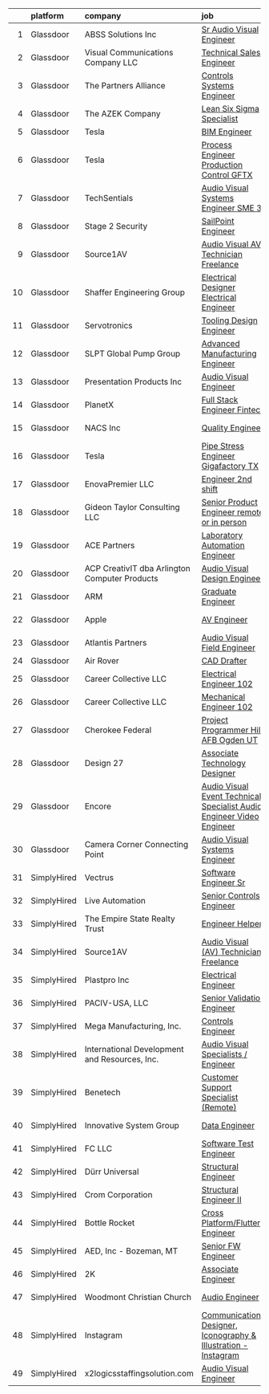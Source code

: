 

|    | platform    | company                                       | job                                                                                                                                                                                                                                                                                                                                                                                                                                                                                                                                                                                                                                                                                                                                                                                                                                                                                                                                                                                                                                                                                                                                                                                                                                                                                                             | update_time   | location                   |
|---:|:------------|:----------------------------------------------|:----------------------------------------------------------------------------------------------------------------------------------------------------------------------------------------------------------------------------------------------------------------------------------------------------------------------------------------------------------------------------------------------------------------------------------------------------------------------------------------------------------------------------------------------------------------------------------------------------------------------------------------------------------------------------------------------------------------------------------------------------------------------------------------------------------------------------------------------------------------------------------------------------------------------------------------------------------------------------------------------------------------------------------------------------------------------------------------------------------------------------------------------------------------------------------------------------------------------------------------------------------------------------------------------------------------|:--------------|:---------------------------|
|  1 | Glassdoor   | ABSS Solutions  Inc                           | [Sr  Audio Visual Engineer](https://www.glassdoor.com/partner/jobListing.htm?pos=108&ao=1110586&s=58&guid=00000183737530868513f159b2fd96b1&src=GD_JOB_AD&t=SR&vt=w&ea=1&cs=1_40dee5d8&cb=1664089404034&jobListingId=1008156743230&cpc=BBE10130256F0C4D&jrtk=3-0-1gdpnac5gkujf801-1gdpnac63jcbm800-cb3290a92380598f--6NYlbfkN0C3qOKuCwyIxhbS1NoavYT4Xa6eR15oxeWK3hnOrEXKa_0_oZJ-YNDlyy06Sdd5-VSQ9J_UbsCqBJTBGcQ_E6AzuGTQekjy5z7BvQ1Ic50XQ_TUr37eYTTFXMnC-sycXKMEsdp1VC7totNUZSp_EN2fIB7XJBdtSCfWLPBG-d22ouAIBLX4jNaNhbgQjFpr2TGVlxFF2_1GnZVicqTcnaVUC-RDlSL4ppc4TO6xpUOFAfWeUJDQFY3BxZpXF00k4TypPq2kYYsP3U6B644enMHyYIoOPJW91vsRKk9OZ9yliDPRWij3YxknTa2duNA-7UMmyjQFyycdSq82fmFANRRpmwotV5atbpSxLOq00XC0ZpVK-qHa_jXHNHfu4dsqTPIUg-mOh6J51bYq-jU2G0dD_eshj2x9D6IKuSlbQapD4KVq59H60Y5yd_naV-GO8C82CnHRcNOpgHlGrChXey6iW6F5vJol_B9Nk9EUWY6GRuziudJzCj62mq98eO8sm6LxvTC-USuQhw%3D%3D)                                                                                                                                                                                                                                                                                                                                                                                                                                | 2d            | Suitland, MD               |
|  2 | Glassdoor   | Visual Communications Company LLC             | [Technical Sales Engineer](https://www.glassdoor.com/partner/jobListing.htm?pos=126&ao=1110586&s=58&guid=00000183737530868513f159b2fd96b1&src=GD_JOB_AD&t=SR&vt=w&ea=1&cs=1_14c53e40&cb=1664089404036&jobListingId=1008154027411&cpc=A938E184CF850189&jrtk=3-0-1gdpnac5gkujf801-1gdpnac63jcbm800-e4a517c940fcd726--6NYlbfkN0BHIfC1zsKGIu0R3teaIu8liT7fbRNLaQeDQfcPJweUK3vTeD_DK7dPtcoZkUqAup8JGQdoNIF24cyP6YCPeUuki_YBrt9c3pmwT6Lw2iKla2oXwuc66UMXlNUHVS4WV07EURk5PMCRdjNwfcUAM1hD9_wiZXpb-BnYZulizDxpsE4qyDN0i3SLUxQkdHmctvUzrAGM0S7P5VPSv-WOmuEFnySceF21y5lPrKYabEPsy0DI4Z1Tx5rklEHJLn_umV6La-7DlJmHDW9sS_vXwxN_ekl3AJpXCMXWkAtweOoiUpAx1HC4PKgk3aP73nTrOVqCDDUve--rmnrmQgMu9ulHWnTTsAX5IWMjurg41MIhCiQur1DVXknUuuAq8mcK9JhPdplns7_n55vBYcr-DTIW58oQ2FMFskJZg4T3UTZjbZzKrpw_10ocysnOwKmcCjNRCaSqBMHWjSCoOSYWm1-smP5cEYpKdfElIOv68bzrZRTrtSnOG0wNhTPnDKRG5ZHVczG6-V0FT-lk0tr770Os)                                                                                                                                                                                                                                                                                                                                                                                                                             | 3d            | Remote                     |
|  3 | Glassdoor   | The Partners Alliance                         | [Controls Systems Engineer](https://www.glassdoor.com/partner/jobListing.htm?pos=107&ao=1110586&s=58&guid=00000183737530868513f159b2fd96b1&src=GD_JOB_AD&t=SR&vt=w&ea=1&cs=1_cf735172&cb=1664089404033&jobListingId=1008136484979&cpc=A030875928E27D3C&jrtk=3-0-1gdpnac5gkujf801-1gdpnac63jcbm800-ca1d792030e36cf7--6NYlbfkN0DksfkfloR-ejVfFFzaV9PB3Bj-n2NQxsth8NlLRip-SgC-t7wy7PiGNdrPxorX_ZKVBgq5gxrqgzwGG1P2QRsY-CQCWxHrBAMWtQKaqtgnqzi5SWRD7Dl91y3VAdTAHRo4QCL9x7NxUvaBR_z6JmUVNueB8kOpQyAoLBPe_-OOXPJXLBPHEzAraX-1Sz--0zc2x3_xidRhI1c2fIyFCHFwZlxyteLCeYWNAZScvVykYT4i_OB1YEKIV_kZUeCNQZICVC9BdGETx-qm5YcyEkyDX_wwagS6i8cP5NvWq62LuqSp8vYjIIr2xAKnF-uyTKCkYHUf6d4OXK5NaXA9tpPiqUQ1DBhwcNuJZrQxXoXbN3SQ2G8nTVAv0zTBPPZSB2pa94iShNpETf0Oa7t0xmTDrBZkqqnwqNOtQ9hPL6hBdCbEiu4qYkK461GSor64gzOftLgPeuQvGw6ShrX42N2BYLFKQSDDop47kmEaZhfZQJCU8eMsPAvCgwWcIukdJxkcQ4DEaBk4D8kNHw10X99l)                                                                                                                                                                                                                                                                                                                                                                                                                            | 11d           | Convent, LA                |
|  4 | Glassdoor   | The AZEK Company                              | [Lean Six Sigma Specialist](https://www.glassdoor.com/partner/jobListing.htm?pos=111&ao=1110586&s=58&guid=00000183737530868513f159b2fd96b1&src=GD_JOB_AD&t=SR&vt=w&ea=1&cs=1_e5491d5c&cb=1664089404034&jobListingId=1008134053564&cpc=BA4050D3C239FA65&jrtk=3-0-1gdpnac5gkujf801-1gdpnac63jcbm800-8c95be0cac903a3f--6NYlbfkN0AAeIbI24FxbUTm0dN59WVRGf543GbTrpVnu6veKyrx0WAyFBkbDTgYb2zcJMpV1cZaIOBpkBQKGiyBJrPsaaBn7VRr7zHY3H9sTjX60gBw4MGfHMyioaUaIOqm8p5bHpuJIPS4jINYwqRxW7xYmpAio3yBqi7Vv0fognAK25AvoMC4mTtx2Ok6ZBDDccvCd5QkVkfIFRt7OGnGTpWaPf1rxnT3rFjA2x6LK2OWWRp8vn42feGmJSvZYvuOc_-agdccmE_d66Nzmp2Ra7g1mXsuJ-FEf4boFcdYIuCDCPxiAiB2O9Cq5nAI_DJp21onk8ETGWreDaKBorOUXHw4BZDU08_rRyyEClWknBbjgFSVG9svsZGEpkjxAkww7MqHIO-KGdKq-cMPuTRTR6L832oN9tqKSQH2z5JQMzKLQ2D_ZAGDrO5iPdaBBFnBVXvNo6sK68cdb87hgGMrlSqdStI4_8IhbEzeQ0erhiUpcnNrvnDbTzQ3pYyuaFu3WYHilYFPKfOo_mEAFGYyojetCSwa)                                                                                                                                                                                                                                                                                                                                                                                                                            | 12d           | Wilmington, OH             |
|  5 | Glassdoor   | Tesla                                         | [BIM Engineer](https://www.glassdoor.com/partner/jobListing.htm?pos=127&ao=1110586&s=58&guid=00000183737530868513f159b2fd96b1&src=GD_JOB_AD&t=SR&vt=w&cs=1_028a9c56&cb=1664089404036&jobListingId=1008157144664&cpc=2CAED5C921A5F994&jrtk=3-0-1gdpnac5gkujf801-1gdpnac63jcbm800-31ee474dcc12526a--6NYlbfkN0BkX03mv_qGbDFMol2YHqLRvzzvm2LmpzMO_FcYL_FtJlnJTzsjtFTdelRG5HbGrIeCZP9oCSI6IokyZaaT81PI9y4RTU614_DpvA_8GDdvj8sqiOAYiS-lGsHKzXdaemGungW-7PEyBZQMytdKT5B7CkddAZfUOPJqkORyb6s_vLMIwVJt2YJ6niT_mq3VsOwR6O5YG3oJjDVJwxNlKa2P-1q2EaTnn-SYTstSjg9F4BBVq411tYQwS64_UDmEeXOlVu58PWqovjxyg_hxDUFIJKy6vj6XIYRjv_Lv1FIMpBYNt6yafMgrSSx7JbdzYYojBWPANDxBFd4ncz5ADSHw9TU_VO1ycazLlMPO_kwuTZUQoy-aBJRlzLpG0s39TEs52Y_FbfgFUAQ98jwNr242K4MIlQ9t-ZkZX3yEs_0Tgu1BD_O8VkbnDoOSeLYK8uM-CwOWvuPFT5JZP699-H9Fseoc1P4nekY690hHGNBF0A%3D%3D)                                                                                                                                                                                                                                                                                                                                                                                                                                                                                  | 2d            | Austin, TX                 |
|  6 | Glassdoor   | Tesla                                         | [Process Engineer  Production Control   GFTX](https://www.glassdoor.com/partner/jobListing.htm?pos=125&ao=1110586&s=58&guid=00000183737530868513f159b2fd96b1&src=GD_JOB_AD&t=SR&vt=w&cs=1_ac48e7d5&cb=1664089404036&jobListingId=1008157142994&cpc=8795CF9063CD573D&jrtk=3-0-1gdpnac5gkujf801-1gdpnac63jcbm800-a1dbb9bc4bae94af--6NYlbfkN0BkX03mv_qGbDFMol2YHqLRvzzvm2LmpzMO_FcYL_FtJlnJTzsjtFTdelRG5HbGrIeCZP9oCSI6Iu3J6V7wvcedsMmCxOMsOQBHRJ-1IsDTP1LyVFgUEQc4NbCuqvyQ08E2t63nt3Kq2SFX0hfUYHGZYibT0CtvnZje9QkwH1cpCoZ62F_1Y0UUDmOYtdHw9ib7GIMJhV0hFvCKAuD9bSHNOnKkqTm4_2p3KOMjYvIxG9IcI1jW5Mqs8NKNz-8N5DQJvMcZArqbafCtC3JNc_DtjcL312wSWKZ07ln8CFENyIODkLMB1_m0ABvn9Omp5cOcysTEsDgaAoMsaK2Q3DwKjx85fymvkqHx_1u0aEzhfVVq7_5deCNxDLWjY8Bkev88azxUsaLV7dWFxgCjMOgkfuuJu66zEiYbfb0FeWSWkavRkpOlUV0cf2GNat0BOuZsZV52QGa-5rTwAwQv0SnueDQ2X8ZK8Capicv8TNaA_DGxMubiufwJxlJqQmS2ZJ0VoeWIur073g%3D%3D)                                                                                                                                                                                                                                                                                                                                                                                                                   | 2d            | Austin, TX                 |
|  7 | Glassdoor   | TechSentials                                  | [Audio Visual Systems Engineer  SME 3 ](https://www.glassdoor.com/partner/jobListing.htm?pos=102&ao=1110586&s=58&guid=00000183737530868513f159b2fd96b1&src=GD_JOB_AD&t=SR&vt=w&ea=1&cs=1_6cbc7dc5&cb=1664089404033&jobListingId=1008146330780&cpc=93FEE4B5AF931032&jrtk=3-0-1gdpnac5gkujf801-1gdpnac63jcbm800-f870d3f99a70b542--6NYlbfkN0DLxniXb9xd09bch3T7EymxCrgj1jiT2kSu__xrmi42oF4aisnIAhd1wulDaIziH9a6PmRzmPtGUJpZmtY06i6iUtI5uhkJQEimf2h8djXvJezk6QnH5cC2Fpr5NqxzF2-fmH0n_t_cwRo3OSgNbWBeqENV3AJM5WAj6mBYJAu3k88Uv33VJBZ6Mms18aBBFRvuJhC25isM0I_D5KaT00a74MZYdjVlW5DEISmDri27Ig1H8oZMi8wLj41p2lShjDrQDTB9v6wObEewK8sb92awuvNrIcov-pzICelcAICSSNEISCrPDbE4NJq6_97kUxWQDaVvScY0li9cKLg6Ej_XfoCqL1Ju4gjn9uKQVCLvqh2zXNpsuEL3l-c1TFAVIRsftjna1oJ0W_ub5goDqOReuSprZTVigdlE_jSpJgBRhSd8NDWGHvNMIf3tguWiTcH4WgyF3YryJbdjOuKU3l7E3eZr5z7jeUERRk95FInN6EQKcSLGorMzc5C2ltC-MSj3hqUVPL6aVEpKNs0YsEdnQ9x5fiJjjjE%3D)                                                                                                                                                                                                                                                                                                                                                                                                  | 7d            | Washington, DC             |
|  8 | Glassdoor   | Stage 2 Security                              | [SailPoint Engineer](https://www.glassdoor.com/partner/jobListing.htm?pos=118&ao=1110586&s=58&guid=00000183737530868513f159b2fd96b1&src=GD_JOB_AD&t=SR&vt=w&ea=1&cs=1_7a9079bb&cb=1664089404035&jobListingId=1008149550693&cpc=608BEFD8E68346F1&jrtk=3-0-1gdpnac5gkujf801-1gdpnac63jcbm800-0ba0789b0f72b55f--6NYlbfkN0A8T88lZYuzf-YiSocU980sXMNm8VYjkAjpTeJrhsXZBo5azuizjI5jDhn4NeyRL-Aw75s_P0iKNzSi5nD62HANd6LMR0pNUtUheOFXb31VSH_6zItKjXK6nUcfSFXtwMcvosCAWBcoCnBcPfZxueKHcjFeiLCG9-5zG3jhKUVKYYEJOElk1IxXndgTwetgTkZ6pwcvGop52XG8LYHp-vM_HzlYORB34x2-2avgqBVTb33AJRbThEpFWTsEI6agCIYpDLah0G3nxoo3jqZYUYTZ6ee_3szu_Y8Rh7AesgUNABeBGvXqLz9pGKDvL57aNfUPqWAgcZ_EeOU1o1sPgA2lgSuE6vrx8hb83mz-uEwOoijORAg8yHPF_kpAgPYveeCQ4ZMLdRnwd8O6dAZyKF0aJ2lLlVqwF1B6YcHOgfi8s6djAW7r4nUN0Qeq90XiR7QDnhfIl6kf_BQ0ATxZnBJDuS41gHqz6PD6peqqngPExKJ0r7_NVdUT3GCCUvU9P62_lZJL2y3Q8yVbORN1URnTrBx-NjG_2gLBusjp-vn9rdplSTByUQfq)                                                                                                                                                                                                                                                                                                                                                                                                   | 5d            | Washington, DC             |
|  9 | Glassdoor   | Source1AV                                     | [Audio Visual  AV  Technician  Freelance](https://www.glassdoor.com/partner/jobListing.htm?pos=116&ao=1110586&s=58&guid=00000183737530868513f159b2fd96b1&src=GD_JOB_AD&t=SR&vt=w&ea=1&cs=1_f0d0d42f&cb=1664089404035&jobListingId=1008152123495&cpc=036CEF58F9688075&jrtk=3-0-1gdpnac5gkujf801-1gdpnac63jcbm800-ab6c6300de330495--6NYlbfkN0APToHrk7ILONyRglvlT3LJMO76dZGJsKlG8WQjsY8CqyctU8l7pwUltxDuPidZeuJ1yohLIN3swiIATIM9ItaYOa3l9z9ch3W6coliu5MrRx6r--N1Wyd1FB-VnlKmnJchSlLxIHot3vysY2QZQvr8sJAQP-YGT-vVxuJDiQddHV5rXut_4nH9TvQFD74CYQI7rbO5zhZ3RROuWwOJDbssS0BaQF0rwSF3uhSnUYBfUy9n1m6cYgd3JOK3DXIYfB_cQR6z4FfdGHxDIIUYc607y34u1at8bumtHEGBXsYdrYmMDMNpn1LqP-P0MF_qj3NipE5et0J7Ngn1_4shZj3P0cxG7W3j5WSwp_aoxyN9WxueXrlMynr1aoCi_aSxQVkSKZV2AyS4nbUnQ2-yuAxtvKpK2y2k0lMlo2n_ZFwUbVtzzFAKhw_2CIkS69NU88SxFjPqINrT_vf9c_rM7LFPcnI1tyh4uQeQuIbkJ-zvQGF4cS5xfD1-JEC8ky-0wcjmR-9SW_s1vI2oowZL2mAi)                                                                                                                                                                                                                                                                                                                                                                                                              | 4d            | Boston, MA                 |
| 10 | Glassdoor   | Shaffer Engineering Group                     | [Electrical Designer   Electrical Engineer](https://www.glassdoor.com/partner/jobListing.htm?pos=123&ao=1110586&s=58&guid=00000183737530868513f159b2fd96b1&src=GD_JOB_AD&t=SR&vt=w&ea=1&cs=1_60e7c921&cb=1664089404036&jobListingId=1008139936920&cpc=63DC0C03592DB700&jrtk=3-0-1gdpnac5gkujf801-1gdpnac63jcbm800-b52214a59464887a--6NYlbfkN0Bvpaf3zsskpN4x9fuWA_Igl5rI7fUZgvcQKjudUUkPsII7QWWVi84DeiPVhK77Nduc99fbteT37iLaGj9-LGZLdRc9PV3yC4KvfXSeZWYNj2Z6va0YEm9lct5r0Bps4usKHKOy-2RRBmxo9rvDCe65DlawQXopKdTEcUlLN6hscfPEn25NHsIwOssWvQFpDEHTzpA_CvplLV4E9mLZ14TEDxDRt-khv3cZprAwm-8u01xO534lfH6l5jUGq5y2zhNyXBA3JtXF4o5_DJDVP5c9blk0062Ce7Z_D68CkVihQWU_sRayHi0vkpxraoOz8IPzmskYrABX7qF6ZTqoDhPkScktNB_c-3oX1ePZxbfDNMRwch9b2tpj4cbh02woy-zq-TpTN4ZxKoZvhPRrfvQLqRBEPEEm7tZLNwAqNYlZq3Q09wXiHYtXBGEjq6AUH602oU4rZ4X4N7R479Pl8qDimjdYytC3DJ6W2X1mAgQNV0uoiwbo1GF4J0xRXuDpXakWLyWfTPAW_NGzxuDJZkZHDX_nU5Ncc6c%3D)                                                                                                                                                                                                                                                                                                                                                                                              | 10d           | Jacksonville, FL           |
| 11 | Glassdoor   | Servotronics                                  | [Tooling Design Engineer](https://www.glassdoor.com/partner/jobListing.htm?pos=128&ao=1110586&s=58&guid=00000183737530868513f159b2fd96b1&src=GD_JOB_AD&t=SR&vt=w&ea=1&cs=1_4672070f&cb=1664089404037&jobListingId=1008150994568&cpc=20E46BB5786CE82A&jrtk=3-0-1gdpnac5gkujf801-1gdpnac63jcbm800-465e5ce91cbb1f9f--6NYlbfkN0CftDEiAQiMNoMQnJRTbsZDuD9qQ6dhoJBBLbl2X1mVUG5pbXuL4vouF9ObFNvNpWprmiZzk66loM5CzqDg5EABDfRkktLHe1Z7AII-gCoxUfiM_uzSLH0NhUbj3wLAgYUvg-ZFNoeL2Frov5Ec0g9EOEaT6XBSVEzVdcLiTTQX6TpNcfnzhHppZAImQzPraCufs8YFALdREKks_ByfxPWWSMzKJToJ40ZwKfqFCv3qzKOvHpZEbKdjJmmR1_w2gItNbSy-ARO0eMGiNQz-reu1KV9ljYCu-fMKF5y1Rr8dJ7jZqHx8jp_E7NR7Vp82tZEVubTLik3NTXa3WMRhrr92sO9BfBgvlImfMn7aIu3hyEe4iICZUP0q4zwO-UHJzoq8s_58Gfdtth5Lvy5u8aS0qDxfyUL_UX7YxxhRqjeLT1TDv9VUfcDap0hKjwus7WZHmG0nGM6D9ZE92CSlWC56h68afiPfuwFEhvGoFzQNqUkWt-bXw6O_AbBejukleJiID0-yIYbt1l674PvJTjDu)                                                                                                                                                                                                                                                                                                                                                                                                                              | 4d            | Elma, NY                   |
| 12 | Glassdoor   | SLPT Global Pump Group                        | [Advanced Manufacturing Engineer](https://www.glassdoor.com/partner/jobListing.htm?pos=117&ao=1110586&s=58&guid=00000183737530868513f159b2fd96b1&src=GD_JOB_AD&t=SR&vt=w&ea=1&cs=1_d1814c8d&cb=1664089404035&jobListingId=1008147816977&cpc=2BD45BF6CF113D42&jrtk=3-0-1gdpnac5gkujf801-1gdpnac63jcbm800-75f9fcd0423023a3--6NYlbfkN0AMNzV7qTaoMfFAMhZWAwDiKRt2oGGj3ibXlWa1bscT3ITPuF7PuuiYkC9JUdi6kazE-Q_8G04WqWR8yWZQBxqq93ZHfkdTJSEwZjY39E_GiXFRcFbw3T0UEBXul-Fa_u9-s8SjHcRPBBv62meh-T95t8FgoL5FCz1CgnkiRDiJ1ok5clLHC-97RFl-RYcymWIcfgaemFRBQXObolsombt6syiqTOE-48toj4O_J0K03S7_XVOFe-vNP37bth_5Z7Fw1iaVPlK3MZ9t0GBK1ehXiD2BDGvRL-Q9VRQ1yvi_83kmnj2a9kyKASKBe2nXo1K8FBLb0xUODkgjRvJnaDz6RkuIm4SVsXHN0AYWk-G8l340mancSLn-2eWCcNeb0gyCtQzjVw5U3_nRBR48J9sjULOuM7z760_ChtaxzG1bTlzDJUFn93mfLjjgxxwq6INnG3pN8RWiHp-KDT_HeLOvM8NM3xZvZg26ZdLQa3YHbq7Em-NZcZYhqNjRTtBbKIJjij7T8zhOjWD9tLYtONJ-3dQHIR0aHso%3D)                                                                                                                                                                                                                                                                                                                                                                                                        | 6d            | Rochester Hills, MI        |
| 13 | Glassdoor   | Presentation Products Inc                     | [Audio Visual Engineer](https://www.glassdoor.com/partner/jobListing.htm?pos=101&ao=1110586&s=58&guid=00000183737530868513f159b2fd96b1&src=GD_JOB_AD&t=SR&vt=w&ea=1&cs=1_36679f03&cb=1664089404032&jobListingId=1008139747241&cpc=F7F1CE4B69CA5CDB&jrtk=3-0-1gdpnac5gkujf801-1gdpnac63jcbm800-c7d6d51eb7e45860--6NYlbfkN0DukAwDndutArnS8OT3znlJ-TW2KpK_7rZjO0LfXc6UVMwJqLdD1YJP8SDRF_NHwyxts_RCsiaT-Z86VeDUyE0hHOmBfzCBXE-SSidI87TkG3eIlDjidjWDLii0-bPzX49fxqwVr3h-RjXRUZ6oLVfujI85f79Zxnkcm2YBIb2jTy5SOnbDNyzA-930Z3QPEDD3GF6ZnxwSW6-fvf2UhKtwQSUo3iqxWOg9VuZeOOrKdRlHg9Ltu2Fmra0YVse7hguMgBopr9ZBRbSiuRIV6Ijn5smjGWsRoskYKl1rmPkiJ9Mcp0Uhu_xxO07D5lLWnTzsOrrmVmyDou_WIa_XqUbUQmK-aFfZz9hFsW4VeMcNm97TjY_iWAkYL2uZUL3dySaiQ0bZUwPShzFcTPa1L6GMcUmd0bvU6Q-PNSveAhtZGFRJkrkG9GDAck6ZZK7kXTSHQihnsSMrzyemVZ6PYAeyqL5g6KRBXjmwoAmWm5fs0DTltvu6iMulDeTpgF-oKJCbQNZ4EyDhWQ%3D%3D)                                                                                                                                                                                                                                                                                                                                                                                                                                    | 10d           | New York, NY               |
| 14 | Glassdoor   | PlanetX                                       | [Full Stack Engineer   Fintech](https://www.glassdoor.com/partner/jobListing.htm?pos=130&ao=1110586&s=58&guid=00000183737530868513f159b2fd96b1&src=GD_JOB_AD&t=SR&vt=w&ea=1&cs=1_18c241fa&cb=1664089404037&jobListingId=1008139786792&cpc=AECEB822CA110EBC&jrtk=3-0-1gdpnac5gkujf801-1gdpnac63jcbm800-6b52d948a3b6ea5b--6NYlbfkN0Ao1sXqsfl_eKMvAUCHN22fcucLWVoEbECIQPomdFbHy0usTcl-Fngn-mWl2k64ogeBwJVRhqKKAvIilE9VIzeIbyo-pmfYZUtyoAaGNS0lZgR43Cu1iEZlBR0QcdDUKal8W4eROixZsbiGSfHzew2Nql40vsp4CeutMshazSzXdrytcqU4-UpdVdmkUtIhXy3Z-qj0VdZxcTkTWNkcEwEve6N8JP17beDP-02Py7Gn5PmIh6-rDehMFOOsOB4vn9fdvw4HYwRO-3c1Nb8bmf1zi4rImEmFf7s5vRTeaSS9wuub4DetTNijudZ7kwoVYarpAVi4Vr7oK5Xtt_YFmh6nlTb1SBX6OsyO9B9ZjNPGDzbmcXjVABXkQFBgTsij1XCQD4DCpiiFllbAcKEvRBuO7M2LvBwLNlre83xbF3zOLgKNgRQYZsaQOOJyPgTNkQacaAIoHem6AqbDUIie6FkMisS57XffTqoKCPpnk7pdm2_t8Vmd3LwXSmssEtMd3G9IjssdbDIz_oCs5D2RtBmo)                                                                                                                                                                                                                                                                                                                                                                                                                        | 10d           | Remote                     |
| 15 | Glassdoor   | NACS  Inc                                     | [Quality Engineer](https://www.glassdoor.com/partner/jobListing.htm?pos=119&ao=1110586&s=58&guid=00000183737530868513f159b2fd96b1&src=GD_JOB_AD&t=SR&vt=w&ea=1&cs=1_a63e2ce5&cb=1664089404035&jobListingId=1008148823950&cpc=8B80225A009F6369&jrtk=3-0-1gdpnac5gkujf801-1gdpnac63jcbm800-58e08cba5744c0e2--6NYlbfkN0Bo_CM2a8GgFIiw_-9fb5ug3xmG_MFCzpxBl7ntROtVZUFbZz-LXqZjqhZpPjkbamgppIiRI7E9IPgt3oVIiDC1AzwMFN71CcHl3PDzZfcMj5AxjocQJlI2vEB9YWqBirPs5VjJ9zrb3z6swckxHm9mBu6yi6fA5wrAGRYEBUwR2QN8TusTuX_9iNhOwQQg_H0nMYU_5QkHDlwN5uUEhdoAVSoaAkeStZBGBzJ8EN4e9ZWofZKS744BE7DUkuf8toYs8DGRQu-79JJxhN0W7NZvDaZbh1GheZOuM-abQginvzbV42ASpDBwAwUTQp4_UKSiJBc7p4yALPIT4Z4h-0FKpYPw_TftdDzuF-Hignef5Sa6QdEZIOHjVrWjnn7tzXPUqlEFmkKiHWTsolTZUwhKGjs_bm4vYVpSWJ7KCxqGTb-SFtulFsX5S3M6ZZB-9fEp52K7EGXpW4o1K4E9KiiFtVwBBkvDfgWuKSYS2K2GxtuUALpGN4VY9rcBqRf4FCSRH-4GjllwEQ%3D%3D)                                                                                                                                                                                                                                                                                                                                                                                                                                         | 5d            | Ham Lake, MN               |
| 16 | Glassdoor   | Tesla                                         | [Pipe Stress Engineer  Gigafactory TX](https://www.glassdoor.com/partner/jobListing.htm?pos=122&ao=1110586&s=58&guid=00000183737530868513f159b2fd96b1&src=GD_JOB_AD&t=SR&vt=w&cs=1_b072da96&cb=1664089404036&jobListingId=1008157444726&cpc=8795CF9063CD573D&jrtk=3-0-1gdpnac5gkujf801-1gdpnac63jcbm800-4f448f8f42bc3c30--6NYlbfkN0BkX03mv_qGbDFMol2YHqLRvzzvm2LmpzMO_FcYL_FtJlnJTzsjtFTdelRG5HbGrIfKuF7l_SRluJiafrF6epyFCBytlXriuUuXtVhVscKhLeBILODgBE4qygHo2Jld-sX8j6FDWTV_14BgYxRXUAxduObVNv5ZRyjpSBeF8YzcTAPTGsZliURBWbOmmkZ8wILzdvhIFdUXTKQpOXEQXxq5lTKqFq00rqQxC9OdloeL2FWheuHwAGiIUYap_WKHh1HMXj-61DLHmRoKXgVqNzs9L6CfvGLPA9zkq9n6-045SBVhoCcLWmlcOfzzvvnCCQ38O0R4_IrU1TXxKMvzYvfgKeVre8BEUwU0w1hRYwBxCPnPV3vACTNN9QETnBb6BS8Qk-BJKy1tAHJOXbxT-ilVjmWVytgC33Nq4uqtz_roQ9ULtVAYub5iOonhRs382sCuBbdADiQ4ZfvZW5ssnJDkn4fd7JxpuHB85xwHkeTDF1_4y6hKiaMY8xRp__eGiHk%3D)                                                                                                                                                                                                                                                                                                                                                                                                                                        | 2d            | Austin, TX                 |
| 17 | Glassdoor   | EnovaPremier  LLC                             | [Engineer 2nd shift](https://www.glassdoor.com/partner/jobListing.htm?pos=114&ao=1110586&s=58&guid=00000183737530868513f159b2fd96b1&src=GD_JOB_AD&t=SR&vt=w&ea=1&cs=1_2bdd355f&cb=1664089404035&jobListingId=1008150909376&cpc=4249AE273CFED721&jrtk=3-0-1gdpnac5gkujf801-1gdpnac63jcbm800-d5ae558e2110e14b--6NYlbfkN0D788tVLZnHYB2JKTLmCXo4PydfvtZKcdbYx6lxKaz3IlftlMCfsI1zA8vOdtf6mM1gOL2fxwK7ayl1J1qjcp1rppnd0eqAJXz2KTr6kSUW0o7keQ0sC4CzVrrsPowIMSLOXlRjVmbryhwarH3FkeYkBTn8UdzSOCJoP6ukzz9CRy6C8E3az_ukK9a0Vi4nbpesZl94cq85Ghs2SpfnX3-Ql8bUzOpkaq4S3DKi06bhEW3IwjGFYBDqJRKJoXe9D0a2c7N5VZL6IghrI9FuJjHxf02SLA2dwnsesEYkj0GArvdbzBRIS34-hB9WO_3jiKOU410PUn0VnarD-pDsulri5NB-0FXSqR-BLrQp8kI1l0dWz5au7vWwbToKhrnwAfq8cEo7DaOnepGD3djEAUC_KyWLsug4azsgQki7GDa10stL13NfM2hu4RoZ7HhptuvOFjtvr7QDDwRpC4ki4RjP0m_lGHGN436DcYyr6EcoXVqTgRupuAAjYjHTmzzfBimGyKD1HoTEWQ%3D%3D)                                                                                                                                                                                                                                                                                                                                                                                                                                       | 4d            | Hazel Park, MI             |
| 18 | Glassdoor   | Gideon Taylor Consulting LLC                  | [Senior Product Engineer  remote or in person ](https://www.glassdoor.com/partner/jobListing.htm?pos=115&ao=1110586&s=58&guid=00000183737530868513f159b2fd96b1&src=GD_JOB_AD&t=SR&vt=w&ea=1&cs=1_a28a903e&cb=1664089404035&jobListingId=1008137953336&cpc=16C99676026A3978&jrtk=3-0-1gdpnac5gkujf801-1gdpnac63jcbm800-00c9eade5a4053a8--6NYlbfkN0BxkLIcfe0oqaYINownie861a0BJtkzmJW-WyGv8J0JYDbpMcxnd0oD99bFsaUlfYOQZdc8J_npvZ3yodIRPJU77tYJfB5u3vrKZ6zcU5hbGyNj6P-QINrL82crm5eXCBtOeWW7dU_nRWB9DDeuLQRqq0xk9mBSSvMACNHjIuDD-kVF-EIy42tHVDewHNGEq7fUGJI86encYLVfZLhJQpsUmiUL-Q2RPTs1H9GMQFJMi0Fw-BBynzD003-hdAf6HWQ5dPo6RRjh5qmkMlB_vXPKJb1eVXVb9xfOZc67sDy2Mhvki3btyanHdHyP0zMgMAuwfAMVaa6pTnUrxXz7OJJrj5qX23voDzGJt27XIl2UdGsfZ4YJnClLQ7gAkaj2_LEpt0iOZGEYyblLKpHx9wE9f-8gvu_VRaluWFcbrQgHv2xvm9ateTJOP_C8uqVu0i1ETAsLvhkwYA_4_knSa7AjYUBqU8IA4BF4eYxx28PXbmeOMnjsLpMn2Wnkgs82bgcArI4MZC1vjSaXdP3HVlUZsHHIQmRAeRKSaIIpNAKbSA%3D%3D)                                                                                                                                                                                                                                                                                                                                                                            | 11d           | Remote                     |
| 19 | Glassdoor   | ACE Partners                                  | [Laboratory Automation Engineer](https://www.glassdoor.com/partner/jobListing.htm?pos=124&ao=1110586&s=58&guid=00000183737530868513f159b2fd96b1&src=GD_JOB_AD&t=SR&vt=w&ea=1&cs=1_733d2aff&cb=1664089404036&jobListingId=1008144870628&cpc=DF7064BA3070673B&jrtk=3-0-1gdpnac5gkujf801-1gdpnac63jcbm800-b29ca8c5a58cd525--6NYlbfkN0ByNdR6lR5vInkMqW9PARJ6PF3Zoox9TiDJ9pL5aH1WopUmg_nMMrmUPq5by3VtF0I0x1Fdqx9uJngIVE1jR8UVhk6o-yJHh6mQjnFPvfo0iXURX6wGPMaPe-nYGM_QpUMGKUrgxn3wxluz9v78gWSz1Pn0x4UAUTyygmf4pfoGPTdDNzywRS1r-kCtMq2li2b-zhKnMmjyZfVm8QsEDBELHb_L4XrGeraC64eyddwNG9wTplDp3khnp7CRT7oKIIkjP_d3NP-ZFhWxRO8L5FkejbbJLdPGU_R_Vy5Nm5YXpbF2tAh0FBF5hIIxPSp-uuQmVkJKUzg7xWidQC6lJiyFv-MISTNTvGhV2cU9MoGaCJ9AcqWLNW_XgTSu2UhO3w1YnA_CPhY-vSwIcLX2jpe8iEJMGxy3mXmC46TVPfWZ16ZEPWNhZw2Y4fWOapEckNxgvf9B2oCDObeQWmxRAHQOqMiJu-sQ_JCfpSTocRraTXWMC8_C0cXX9x-1ftAGVwJ4KsIaV32wxscBIymviDzvgx5mGrRegfg%3D)                                                                                                                                                                                                                                                                                                                                                                                                         | 8d            | Middlesex, NJ              |
| 20 | Glassdoor   | ACP CreativIT dba Arlington Computer Products | [Audio Visual Design Engineer](https://www.glassdoor.com/partner/jobListing.htm?pos=104&ao=1110586&s=58&guid=00000183737530868513f159b2fd96b1&src=GD_JOB_AD&t=SR&vt=w&ea=1&cs=1_490d1bd7&cb=1664089404033&jobListingId=1008133889447&cpc=E18BB22C8F696240&jrtk=3-0-1gdpnac5gkujf801-1gdpnac63jcbm800-87a6c70ceb70d479--6NYlbfkN0AxVP0RIoyxo1SC0YQSoS5eZrDZuYKD_VQPSAwc6ExuF4ild8vIemN3XsgbuLOdflE6XvLkPjzrgf2GFdpOAPSllgYSRPlkLtdgYTyZ2dkQH3sjGTbK9jLk3jS6-l5ZxH-jUYvOmJgGDjnaupmE46_LX4awuvx7imPdype28nLAQ0s05MRADPg6ZPY89fozAwxatP16jrQPZcwXDa4VCS9d64bIM84Tf9KKZ7oIli3xH42SRziepYqsBO4NGsDmVi1Xre8dY1BKGOYHlZtrjI9r3J2nde-M85qc4eu04_E4CqmTF4lNwsp2M6RWfO2bkkHEMphPNPNs0n71u2PfyTCnP5dXE1EOkXM3VrspVPoaKOBTLCHCVxCJ_RzXYMAifvHo5lIttuK7WZkM3KFH9XYJD9uyS_d_2V5ArrGI3TIzrYWkj8Fq2Q9UiL3ItPnHGj6O4iJet08ersGZJBQhOkUB0_xSi7MaPjAh1IcKIlF9D9fhXC5fxcZhzQyUF1HPxWMoseiA2BnxRNmOl2sQIkx7)                                                                                                                                                                                                                                                                                                                                                                                                                         | 12d           | Buffalo Grove, IL          |
| 21 | Glassdoor   | ARM                                           | [Graduate Engineer](https://www.glassdoor.com/partner/jobListing.htm?pos=129&ao=1110586&s=58&guid=00000183737530868513f159b2fd96b1&src=GD_JOB_AD&t=SR&vt=w&cs=1_b038f303&cb=1664089404036&jobListingId=1008141994999&cpc=75B6770C194DCF89&jrtk=3-0-1gdpnac5gkujf801-1gdpnac63jcbm800-ac5b07f227ed174e--6NYlbfkN0BgJnowPS_nFa6JvbNw1Ud-JjG_6nenis8YkFjCtkUlxoHXLw2_bm5yT8xmAj-JAcWUfbGN7nu6-LhRgIT1mEfb-mWBXood-v1rbMSNgrtKXebde6rqEIpGpDwKOcYmC8RVNHVSyyFo399m1Fo1y67MhqODRdbQxtbjl_mfn7bUtaY7Uoi07O6gqRgqNCFuouUFpBr3dEjCVDSMj4lkSoKb2vjleXiApnaUuzhwcIoY9v1V1lsr5KnnXCUJA0hFjgaEs35B-pix_l7L8yHwvnwcKagoRyD1On4ZeszBJgi428JiF70FL9y4hd247BxfBrw8jRRUSyqxx_k22PquwkC7xkAv7Q9iS6xSMC3SZOfC1aLf3MK1IzZYFjPqhDhBxR0-Dv-z0CfvQTj51VqP5h-bZIwECKohIcE4kjAnk-YXxBwTkWs0wuzDg3mWcCxtCro%3D)                                                                                                                                                                                                                                                                                                                                                                                                                                                                                                                           | 9d            | Austin, TX                 |
| 22 | Glassdoor   | Apple                                         | [AV Engineer](https://www.glassdoor.com/partner/jobListing.htm?pos=121&ao=1110586&s=58&guid=00000183737530868513f159b2fd96b1&src=GD_JOB_AD&t=SR&vt=w&cs=1_19199de4&cb=1664089404035&jobListingId=1008150767244&cpc=AC285F3A3ECA6BB0&jrtk=3-0-1gdpnac5gkujf801-1gdpnac63jcbm800-e1692a7d8f00fd1e--6NYlbfkN0BvKrLyj5gPmtZO9T8euul8TCxuuKNOtzRJOomxnwSEodTz2Bc-sPZlFpP0h5lDivpsKhZgiwWMHz1yq7N3Ir_siJiNJRfjqDOlYR5RN38XE60qfUDpkfq_3XKdG35FhdiRZRof-Nrp2kjI0XgnhfWB0QlH1GDe2oSF8boTgjxdFqwLcPYYKgCUtzZTW4ZIjdQDRjQnjk9Zs-23ZxAmmDI9gbpx8-huHGB7lrlVXRxBxQZ5iu8dHzV8IqzKSpA1ENNl9myOk69iPK3Y0rTGUkbOj_EOhxo7ZZHmHfiUXk7kjzQvbYU6sAB4jS5GMyd5n-cuhBIAfGAzxbMaTqs_Y4Jtl54wrscaxgPzCRMW8OwMkV2I3fF_XAY6dH1dBy5Ap706N8tAR3jC--vWU4CpZYqCO9ogjrgi9bjdUoXUY9-ec9Rks1TwiJGMRXt1awaJGWVEmQrjOAm5WkF49Ws_bZ4Uo-KV8cCYZ7Xa4imWr36CRn5vekJMN2xafAux8w5Gvj16AKvEfmAvROWWhxFuQsH-_S_zkjFCqjc27rEOO7VUE0MsHEsFC-MpEIQ524IyMehgV9vza_McvuQmUIi-9EwhdO5paS4JHiLNsw1-1zUhecBhqOcS7ybIW7jz8SyL1uAsQVs9NeHt9vb1KmFziVYv2WU09Y0dVTI-S0fNXyrvrFmW0GKENQ0KRC_YoZKGDagUCC86AL037zeQKgUGy56R5rS3NSMiEZ9kSj8XE0jNlP5pzFXVvRoTdI4-o9thJpv6fJRiKn7yG9cN6d-baUt0XZ8fyf3z3CHpWBX6f0q0cbH5f4Rw6A0TIhOd69gpPUiSe5-qLAOeWAHP1vWKL98f4M7bTgPXkcKwESDWTNKv7j62W932L50ZzvMKQlaPsf-hmjd2u967wYDpUGkL-Nd5jIQz-YSQ_lnT4gXmb4bc1x-c1ZNEykG-6vslEFkqyIg%3D) | 4d            | New York, NY               |
| 23 | Glassdoor   | Atlantis Partners                             | [Audio Visual Field Engineer](https://www.glassdoor.com/partner/jobListing.htm?pos=110&ao=1110586&s=58&guid=00000183737530868513f159b2fd96b1&src=GD_JOB_AD&t=SR&vt=w&ea=1&cs=1_ad14afe1&cb=1664089404034&jobListingId=1008151389178&cpc=777305277F503B4C&jrtk=3-0-1gdpnac5gkujf801-1gdpnac63jcbm800-bab14c041837c1a0--6NYlbfkN0Bzkuy17zoNwKMVjyusHhR7JNYo3SmelKzW8jp1Pa4Tk4P-4RjMLb07Zqne-hGJU9YfuXGPVTgzbQrshL0_d7SOs3CEQKoCDrQvd-PGABIc_tRqKxhrfFZnSkhW9SFDdcC_zxRXl7P0TnePSOYkKRPl2Kdig-FNj4b_YSjoaYmgBq_tGZHFhD51sfYLasro-h57f9Y6JHrp8yQZ9C0ppQRk9o_Pn50-nl1VAzuJuSA_OXr_7RQpUUZHhEd1OnFTLCSRLJBSB8AhihZ-ii-sOoQ_JWTfhXFakg2J8ciukgqOGDRfjvpH-S4zrjoSXi3GEaaegGCwNofdseGQK2UZSePlkFFTXem0M3eIpSKssXTFkzxkkCTqpfs4f4dG0bd_7YgzyMi9fW6awz_bxCV5hi_Xizamr11V8AP0xzjsHeTeOJpAYHgFHTu9Y90QuWuukQBTPIg9bOHKDMsdia95XiEWPbYBK2EWmk7CWJEra9DFlO7V9UzYhMoYA22DGG1V5H7s3LoDOOYDWvxOv_BAxErN)                                                                                                                                                                                                                                                                                                                                                                                                                          | 4d            | New York, NY               |
| 24 | Glassdoor   | Air Rover                                     | [CAD Drafter](https://www.glassdoor.com/partner/jobListing.htm?pos=103&ao=1110586&s=58&guid=00000183737530868513f159b2fd96b1&src=GD_JOB_AD&t=SR&vt=w&ea=1&cs=1_7013b125&cb=1664089404033&jobListingId=1008136859098&cpc=25E76428ECF8D141&jrtk=3-0-1gdpnac5gkujf801-1gdpnac63jcbm800-3094684851665aeb--6NYlbfkN0DfOenoWpRpIKKnmT0OL9WtLyXjwEndQLSRKvsSFUtYCYUuu_P34gGh3WFovu0jda4xT1AP7foVcIpuS6UKSLtY2bP1xUzcTCENmMaPGULizSGe3cPHZAuMm8ROewP7IDy32UbqIQTvuxZQxCoGnqQERCJQtj_mEv1rqbd5jQg9MGk1gpTNiRkHqt_mR2a0fpvo8dDLTaKeppkE5_oqRRff1k8G5XBHC6w6zPryVrm83MqylPDvWU-fd31HCUAM2FlG2x9twX-v2euq9GgY_0xQjD9bd2XZ7HKorNEV6K01VXSO6c0eQeKJvSKPHVI3VfruxnZh6RZsAvyax3rA4AY0tKvuoYxngKk9mo6_Oiddw7DTkU6QJ87pZdRIvwBBpq8kmx2yhwMwyR7stj1TQ7kl1ajO9-9Wd3t1LnwUi_XM4PpSBok-lQ8xoclrSvyt2dRy0TASt8F2WDq4XJ-np2vXP7z3rXAlLRlXWvRhisbuEHQ7YpDutU1adIW61gcTSDA%3D)                                                                                                                                                                                                                                                                                                                                                                                                                                                            | 11d           | Tyler, TX                  |
| 25 | Glassdoor   | Career Collective  LLC                        | [Electrical Engineer   102](https://www.glassdoor.com/partner/jobListing.htm?pos=106&ao=1110586&s=58&guid=00000183737530868513f159b2fd96b1&src=GD_JOB_AD&t=SR&vt=w&ea=1&cs=1_ff4554a2&cb=1664089404033&jobListingId=1008156664421&cpc=DCBBF2535139EEA0&jrtk=3-0-1gdpnac5gkujf801-1gdpnac63jcbm800-077bdb29bc1d31ea--6NYlbfkN0AY4guaBc_odNxnJHTncvfwFu86WvDwtbc_K-gSZc1x5MVioGHhmspArMaEgQiHUBSFOWF6zq4db-jVz-v-JD7b8-YK4m-3saEyoptlTZ2dgkvtAagMb2FtGpAKILaZlDt2onx-LqsvlWmn_iyrdMu8bxTCijdX-l_UZkjLCbIHOuu7nS45xRBtERlx_n2B_LUGYF2LxVZ9AkGof71CRo8aaUAW1_EuszZs4bYEqbN4cFiIdZKZU9rY5xT6kn3AyEc666YinMWB4LPodV3ytngbkYClX4vNZU3058Gt_AA6FVRgS-cbT19dWcdOsQ8B7KpRDAcDaTttKvVKeB390NVBiklXUESIMlVDcUM2EfsKpjWdi1qJn0qUs9e9ZSo9kvUsCHQ7LuMyhD_9qpWsrhEvIcoarTEO1fSDgEEsOPTJ333C1rg3s3HIl12tXvSZsKt3JH0Wu32HIqLE7YxXhfh8FW6F9-mQvCA6yw2HBaW4zmzSUMK3jP_bclWn3V4wtmpL42FdDoC5oZoy9E4vr7Rv)                                                                                                                                                                                                                                                                                                                                                                                                                            | 2d            | Raleigh, NC                |
| 26 | Glassdoor   | Career Collective  LLC                        | [Mechanical Engineer   102](https://www.glassdoor.com/partner/jobListing.htm?pos=120&ao=1110586&s=58&guid=00000183737530868513f159b2fd96b1&src=GD_JOB_AD&t=SR&vt=w&ea=1&cs=1_35276d43&cb=1664089404035&jobListingId=1008156667056&cpc=D24EE3D704DEE7AC&jrtk=3-0-1gdpnac5gkujf801-1gdpnac63jcbm800-7a803f07e968c7b0--6NYlbfkN0AY4guaBc_odNxnJHTncvfwFu86WvDwtbc_K-gSZc1x5MVioGHhmspA8yRJRFmqUyBqABd0buERKbEf2JCHicoKtxjL6Ks_kbL_h6zel_GqBu6hXAejyNQ4Tz4G5-H7F-suNVmkD-ioHJN21nLw_8MtX4pm4G82kfHbDjt3Nu1wrDksCnAoQzBNws_fsTst5y4ZQygD7UT1jqm-1omOO7EELANFhS-eYRYpc2l0bx81Bbk95o9U5DUDFw9nZvK92k4zZv_h02GdP-LTCuOSY24gc4Q8muPv2a-w0fTstfTqZlpZ-BCd70tSZfufolKpv_2XTx8hIvlyTj9Gre2IpjhgGTFOez2ZZEL1ay9bx3YvOmIQRMytTvt9PZw5xVEgjIzkX6Aff0HZsdbzYAXEM9pLL0OKALc2DPZbveQDB33er6uN12-dQ7Tt3kgoPmUoIym0IvHYqIebOEIGWS1p3424nHai3lsKmeQPoEBM92QFHyiUHa4kxefST36e6VOLotxAARA1BFEUG7qdwE1WUX8S)                                                                                                                                                                                                                                                                                                                                                                                                                            | 2d            | Raleigh, NC                |
| 27 | Glassdoor   | Cherokee Federal                              | [Project Programmer  Hill AFB   Ogden  UT](https://www.glassdoor.com/partner/jobListing.htm?pos=112&ao=1110586&s=58&guid=00000183737530868513f159b2fd96b1&src=GD_JOB_AD&t=SR&vt=w&ea=1&cs=1_023e1a82&cb=1664089404034&jobListingId=1008158700902&cpc=DBA80409378ABD93&jrtk=3-0-1gdpnac5gkujf801-1gdpnac63jcbm800-899bff1f6fa88650--6NYlbfkN0CyrWhXCnAbzWtwn1CoKnqN7fNzkr_nNpAZQWsDyu5BpyhUbpWXhrX9Ule1YNJdlBkK8_6oqDr3FmNyNt0lB2qaSt4_vD_dDJZ9tggt81wDRQHU8t-1y6_yMkAsNvRE14Yv9PLOY4LSDp9DNbJKLn7HZ1I1deNeZ61rhr3U6p6nCcEuLqWVUCHWu-p-EIebYGNK9cS7xfgOTpRCY-4Z4uJXO-JB0ompbLY6l2tL12dUIK2O-V3P46mDBp9ObRxw64x7eVADUlkJ0fqZsuczzONO46c6Pr6pDVmG4xxFdvzWGCgoV0KGH5FKvkenU98vaYQmH7IG9yfZ3iczi4NTrJ6FYR9EYPdHWOSRcOf6M17t8114wMoOvpiJkAlK6mmwaW3aUJnIiadHKzIoVnsc-IdFN8ymDayM9Qn2yR8Js_8pcIG92IbkZsApCKe9UW3gtLZAFQmjRPvaS9mxzXROx1CKUGO0zPmcjx4ohNU6Vk4DH9QUyl3eDXxUzg2KltfPM4EulI7g4R_8v1sgfnU-RsMgj8dTZZpUZmBHWLFxSJGZVw%3D%3D)                                                                                                                                                                                                                                                                                                                                                                                 | 1d            | Hill AFB, UT               |
| 28 | Glassdoor   | Design 27                                     | [Associate Technology Designer](https://www.glassdoor.com/partner/jobListing.htm?pos=109&ao=1110586&s=58&guid=00000183737530868513f159b2fd96b1&src=GD_JOB_AD&t=SR&vt=w&ea=1&cs=1_0b86cc2e&cb=1664089404034&jobListingId=1008142358363&cpc=FC6EFEF385B0794D&jrtk=3-0-1gdpnac5gkujf801-1gdpnac63jcbm800-5733fc85bdd770ef--6NYlbfkN0AZdIuP4NPWig_aPKyAkjMTZqaOmelRvYdJiZXCUPZp4_HKOFOnNohR-AAffpjG8poby90cf-4WvFh_OJxCLMemKe2VN2ML3wfOUPI27JSEdLDNNaQgkJy-dq46JdcqNo32lFD7TzSk9EE8C9b26O5Zah4aLSzs2Ju_5nzDQnf9mbjGw7flnGup3CNOeQFsAph-5S0B87odS8S3qoFWc9xe9pxrprfyuwCRgsSQJJ_XVxdXLzLGIcn45jQyNo5NSSanz7O_JJdxteRLTWiLcNEPbvmo9v8t8RhWYmqQMia33QfRW746CAsfQrXOLEcvGT5eJneIYR2vgV8GALMxMpGOS4lYUEj9QouMwe8QvnEJe3qqeoicgc3IjiGWJVarRDjl-DyL9ZJP0aeOw9Y_wAhxcICK1lqBEIIYQGslQHrtjQp_P5t05ZpdZMDU7IutJhcVuTgCeqjt5aN3BSQV-mDlQNs_IiB6WGgn4MDvvkk4LOlxTivOg5EUAc_CtIhqsynJcvUh6Hy8oJdhg4fOo3zm0zWUVyD3J7I%3D)                                                                                                                                                                                                                                                                                                                                                                                                          | 9d            | Indianapolis, IN           |
| 29 | Glassdoor   | Encore                                        | [Audio Visual Event Technical Specialist   Audio Engineer  Video Engineer](https://www.glassdoor.com/partner/jobListing.htm?pos=113&ao=1110586&s=58&guid=00000183737530868513f159b2fd96b1&src=GD_JOB_AD&t=SR&vt=w&ea=1&cs=1_28ec8805&cb=1664089404034&jobListingId=1008143566106&cpc=BB87703CBE7A6D8A&jrtk=3-0-1gdpnac5gkujf801-1gdpnac63jcbm800-394ce158da2334bc--6NYlbfkN0DyLD__ZQpJZwLO2s49LS2dcS2T4cy1KEhKtYr6CiU9rAqVM-9FQas1Ec4aRWHjH4tRGnTrJqr1oBuVLy-pv8TvpP0SjRM7jMprEHE3lVnKDG_qHk2O4LqUiXJ9Awso9ThnjhDNfv5FLDqfA5KdxTZO2mUD1YY4WRtnzs8fllSX_Kpf7rjXasoofkCbgI9zpP0Q9oP9MYOJwKp0ff7f6HSmcWe2IsvhpaqJgs6Dxg0X9O9HC6q-RyiZF7VuWJ9PpmXw258dPGVaVL0i2cYRtPGdZMLNVPBZ9hWGUmKKFFUkBSN4rukzLsHMIqhdUG6uK5dSSSjNYhOK8NMubL9zunwXnCUPTc560T9hJA3LnD19vcWB7cEbvJvUcFqbrv0UBPadV9d6CrH5eVQPafhDxLUnBNSJ38VU33omEd15NHh4GE3XzLLh0JS17xWP_G6IXWHK2S9Xziw_DfbPImpxMGZHCt8fU-xpcfRI_jmRNWQc1zJcTRB-Gb7YfxaRiX9dXCc9UOKgGf79bbgnG62OP6fz9Wvn7B2YPEKW2cxxxoOmDoJN9NauMRCvNwiWwqe8-cHCWNoK77VpXDT0cBq3xiUz)                                                                                                                                                                                                                                                                                                             | 9d            | Washington, DC             |
| 30 | Glassdoor   | Camera Corner   Connecting Point              | [Audio Visual Systems Engineer](https://www.glassdoor.com/partner/jobListing.htm?pos=105&ao=1110586&s=58&guid=00000183737530868513f159b2fd96b1&src=GD_JOB_AD&t=SR&vt=w&ea=1&cs=1_8ec78a4c&cb=1664089404033&jobListingId=1008133940742&cpc=2216BF368D2E007F&jrtk=3-0-1gdpnac5gkujf801-1gdpnac63jcbm800-e679fa6fc7b129e9--6NYlbfkN0BEcUh-k-2YH_4DhNF9N5Id0yo6n3WehcAebGmpMyBDfK8GjOddGPpZTe3jCTDLjUg0mTxoLfZKESRIsQ7yI65XKaUGJ_WR_N8dhM21n3dEUZbYesr25RkJ1W9d3IyN3cRzSFKUpCw76t83F2-fOOBk3X_QJnpk_tv50cnOp4jx0VojRMtsg-fCoVpAoPip3VylWXLX5K3_CZb4iZPCivTjN3BubsH4NohpdcpvymrQKVAdDE4ET3P5cst8uLEp-FdK-FcH4wOXT4M01j8e7TV5iLGql6Qrc_dFtshb8PUlODI15ZjxyX3lKYrqBn597p_RNik7s6m2BzrptqNx3BElGsakTO67in1G8I7K-0UOFtbpeTDLRFApR6ni0JBQbK5AJh9tOkg77BT1MvESn_nsU2f3J-buJOawfUsziG1-lihYKuhekYhHyf6eZgO_Sj5pp1K31lU_g3DBLh8e1tTduJHLv6qQCqXGZ9i-sn2Ct8tUu65iMa_hn7asqf0mlpvmfE3Qk70ArRYPC7rUx8FBSZa0uLC4BGI%3D)                                                                                                                                                                                                                                                                                                                                                                                                          | 12d           | Green Bay, WI              |
| 31 | SimplyHired | Vectrus                                       | [Software Engineer Sr](https://www.simplyhired.com/job/deU6rzHNZrsdTt6fdlybFXT_uK--4JvLwjLASIkhpklef9KLHBtcCA?q=visual+engineer)                                                                                                                                                                                                                                                                                                                                                                                                                                                                                                                                                                                                                                                                                                                                                                                                                                                                                                                                                                                                                                                                                                                                                                                | Recently      | King George, VA            |
| 32 | SimplyHired | Live Automation                               | [Senior Controls Engineer](https://www.simplyhired.com/job/RW14UB_EyNKnBbNLLS6sL8dYUfm0abMroNBUZBTObsw_iwMt8wEAiA?q=visual+engineer)                                                                                                                                                                                                                                                                                                                                                                                                                                                                                                                                                                                                                                                                                                                                                                                                                                                                                                                                                                                                                                                                                                                                                                            | Recently      | Sterling, MA               |
| 33 | SimplyHired | The Empire State Realty Trust                 | [Engineer Helper](https://www.simplyhired.com/job/xvo5zJyGXLIJ-157MmwHiTI25RbvOVScZcTpZI1GcXh03UJMDGwLmg?q=visual+engineer)                                                                                                                                                                                                                                                                                                                                                                                                                                                                                                                                                                                                                                                                                                                                                                                                                                                                                                                                                                                                                                                                                                                                                                                     | 8d            | New York, NY               |
| 34 | SimplyHired | Source1AV                                     | [Audio Visual (AV) Technician, Freelance](https://www.simplyhired.com/job/1e-Y35u7cONo9we-RPNkdddPPEsnpJ5mXQc_un2TeoW9EKZIly1uvg?q=visual+engineer)                                                                                                                                                                                                                                                                                                                                                                                                                                                                                                                                                                                                                                                                                                                                                                                                                                                                                                                                                                                                                                                                                                                                                             | 4d            | Boston, MA                 |
| 35 | SimplyHired | Plastpro Inc                                  | [Electrical Engineer](https://www.simplyhired.com/job/MvEPbPs2gH79JXAoRoztHuZkiwmH8PyPwjeDQfzBhlPn-i5X8PzWPQ?q=visual+engineer)                                                                                                                                                                                                                                                                                                                                                                                                                                                                                                                                                                                                                                                                                                                                                                                                                                                                                                                                                                                                                                                                                                                                                                                 | Recently      | Ashtabula, OH              |
| 36 | SimplyHired | PACIV-USA, LLC                                | [Senior Validation Engineer](https://www.simplyhired.com/job/mySio7mSfU3fLYNP59OjKQ9IgnTAo9CiacKIS2VT8UgElH7A5R1t3g?q=visual+engineer)                                                                                                                                                                                                                                                                                                                                                                                                                                                                                                                                                                                                                                                                                                                                                                                                                                                                                                                                                                                                                                                                                                                                                                          | Recently      | Concord, NC                |
| 37 | SimplyHired | Mega Manufacturing, Inc.                      | [Controls Engineer](https://www.simplyhired.com/job/A-PuLvSL_MSX4LQRH98oIWQQrXj2TQ7eGS_jFvpYgV-Fy8o4GRfiNw?q=visual+engineer)                                                                                                                                                                                                                                                                                                                                                                                                                                                                                                                                                                                                                                                                                                                                                                                                                                                                                                                                                                                                                                                                                                                                                                                   | Recently      | Rockford, IL               |
| 38 | SimplyHired | International Development and Resources, Inc. | [Audio Visual Specialists / Engineer](https://www.simplyhired.com/job/gELIuEnAF47YLBxjrw5UZqGJ5NYe3hYe5dj9Jd9X8XdjFv6pscicJg?q=visual+engineer)                                                                                                                                                                                                                                                                                                                                                                                                                                                                                                                                                                                                                                                                                                                                                                                                                                                                                                                                                                                                                                                                                                                                                                 | Recently      | Research Triangle Park, NC |
| 39 | SimplyHired | Benetech                                      | [Customer Support Specialist (Remote)](https://www.simplyhired.com/job/dnifouyn3gY6Qbbu8NxhJodpDLWMiaoxWVwtTUaMPsalE1vjK-yCbA?q=visual+engineer)                                                                                                                                                                                                                                                                                                                                                                                                                                                                                                                                                                                                                                                                                                                                                                                                                                                                                                                                                                                                                                                                                                                                                                | Recently      | Remote                     |
| 40 | SimplyHired | Innovative System Group                       | [Data Engineer](https://www.simplyhired.com/job/fe96PwjOSIDbxpqqAYZY9CacLPPcaw-bNTBMqJlMfvckIRlKVmJGXA?q=visual+engineer)                                                                                                                                                                                                                                                                                                                                                                                                                                                                                                                                                                                                                                                                                                                                                                                                                                                                                                                                                                                                                                                                                                                                                                                       | 11d           | Chillicothe, IL            |
| 41 | SimplyHired | FC LLC                                        | [Software Test Engineer](https://www.simplyhired.com/job/wStHX-dipF_DlJfyd5vcROTfthvb0-qaqts5JjMPDe1IFac7vRUpzg?q=visual+engineer)                                                                                                                                                                                                                                                                                                                                                                                                                                                                                                                                                                                                                                                                                                                                                                                                                                                                                                                                                                                                                                                                                                                                                                              | Recently      | Hollywood, MD              |
| 42 | SimplyHired | Dürr Universal                                | [Structural Engineer](https://www.simplyhired.com/job/5IuJoC3VZ8uCrxivTjy2LdUeMgUnypSDQQPMR8n2fl0YO6MS3yTYzQ?q=visual+engineer)                                                                                                                                                                                                                                                                                                                                                                                                                                                                                                                                                                                                                                                                                                                                                                                                                                                                                                                                                                                                                                                                                                                                                                                 | Recently      | Stoughton, WI              |
| 43 | SimplyHired | Crom Corporation                              | [Structural Engineer II](https://www.simplyhired.com/job/_BvelAkuqzHO1DrJ-URNUdGMF2adOr3MasrKEx9ql3PeqnHINbK_0A?q=visual+engineer)                                                                                                                                                                                                                                                                                                                                                                                                                                                                                                                                                                                                                                                                                                                                                                                                                                                                                                                                                                                                                                                                                                                                                                              | Recently      | Gainesville, FL            |
| 44 | SimplyHired | Bottle Rocket                                 | [Cross Platform/Flutter Engineer](https://www.simplyhired.com/job/B9pcriOmkbGN3ptejXdGaEPD7s1uHQpSjMYhE2lRIV-ovcM1Pyn0TA?q=visual+engineer)                                                                                                                                                                                                                                                                                                                                                                                                                                                                                                                                                                                                                                                                                                                                                                                                                                                                                                                                                                                                                                                                                                                                                                     | 1d            | Dallas, TX                 |
| 45 | SimplyHired | AED, Inc - Bozeman, MT                        | [Senior FW Engineer](https://www.simplyhired.com/job/zINmUZXgScoXXgS_gyiF3t60esMGL8VWIM8nJ8Kv2CvxPHXAK-fHew?q=visual+engineer)                                                                                                                                                                                                                                                                                                                                                                                                                                                                                                                                                                                                                                                                                                                                                                                                                                                                                                                                                                                                                                                                                                                                                                                  | Recently      | Bozeman, MT                |
| 46 | SimplyHired | 2K                                            | [Associate Engineer](https://www.simplyhired.com/job/UG0n8RANIGFBsqkFmdBAcftY6R7Nhh0npDVG_1IdUwpyG5KxROHBUw?q=visual+engineer)                                                                                                                                                                                                                                                                                                                                                                                                                                                                                                                                                                                                                                                                                                                                                                                                                                                                                                                                                                                                                                                                                                                                                                                  | Recently      | Novato, CA                 |
| 47 | SimplyHired | Woodmont Christian Church                     | [Audio Engineer](https://www.simplyhired.com/job/_iger9zR2u9KrTC1BUule6GYKf-WmlhXLP1U-oae3-XBlmGvWtKKXA?q=visual+engineer)                                                                                                                                                                                                                                                                                                                                                                                                                                                                                                                                                                                                                                                                                                                                                                                                                                                                                                                                                                                                                                                                                                                                                                                      | Recently      | Nashville, TN              |
| 48 | SimplyHired | Instagram                                     | [Communications Designer, Iconography & Illustration - Instagram](https://www.simplyhired.com/job/7fAtWSbs9JBXxFcPahKzAIyFZIWJu41zU6MZzowz8x_0zZhQ264ggA?q=visual+engineer)                                                                                                                                                                                                                                                                                                                                                                                                                                                                                                                                                                                                                                                                                                                                                                                                                                                                                                                                                                                                                                                                                                                                     | Recently      | Remote +1 location         |
| 49 | SimplyHired | x2logicsstaffingsolution.com                  | [Audio Visual Engineer](https://www.simplyhired.com/job/Yw82Fxw9trTd-AW4YCYW9_yUVdvJ5FJPXCkzrfmoExSfpIJ7ibrhYA?q=visual+engineer)                                                                                                                                                                                                                                                                                                                                                                                                                                                                                                                                                                                                                                                                                                                                                                                                                                                                                                                                                                                                                                                                                                                                                                               | 4d            | Houston, TX                |